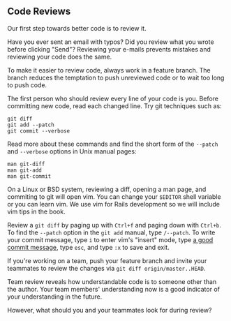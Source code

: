 ## Code Reviews

Our first step towards better code is to review it.

Have you ever sent an email with typos? Did you review what you wrote before
clicking "Send"? Reviewing your e-mails prevents mistakes and reviewing your
code does the same.

To make it easier to review code, always work in a feature branch. The branch
reduces the temptation to push unreviewed code or to wait too long to push code.

The first person who should review every line of your code is you. Before
committing new code, read each changed line. Try git techniques such as:

    git diff
    git add --patch
    git commit --verbose

Read more about these commands and find the short form of the `--patch` and
`--verbose` options in Unix manual pages:

    man git-diff
    man git-add
    man git-commit

On a Linux or BSD system, reviewing a diff, opening a man page, and commiting to
git will open vim. You can change your `$EDITOR` shell variable or you can learn
vim. We use vim for Rails development so we will include vim tips in the book.

Review a `git diff` by paging up with `Ctrl+f` and paging down with `Ctrl+b`. To
find the `--patch` option in the `git add` manual, type `/--patch`. To write
your commit message, type `i` to enter vim's "insert" mode, type [a good commit
message](http://tbaggery.com/2008/04/19/a-note-about-git-commit-messages.html),
type `esc`, and type `:x` to save and exit.

If you're working on a team, push your feature branch and invite your teammates
to review the changes via `git diff origin/master..HEAD`.

Team review reveals how understandable code is to someone other than the author.
Your team members' understanding now is a good indicator of your understanding
in the future.

However, what should you and your teammates look for during review?
